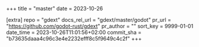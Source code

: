 +++
title = "master"
date = 2023-10-26

[extra]
repo = "gdext"
docs_rel_url = "gdext/master/godot"
pr_url = "https://github.com/godot-rust/gdext"
pr_author = ""
sort_key = 9999-01-01
date_time = 2023-10-26T11:01:56+02:00
commit_sha = "b73635daaa4c96c3e4e2232efff8c5f9649c4c2f"
+++


